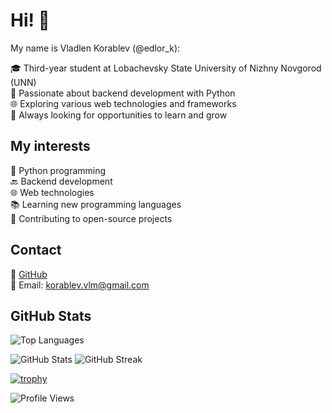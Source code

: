 # Hi! 👋

My name is Vladlen Korablev (@edlor_k):

🎓 Third-year student at Lobachevsky State University of Nizhny Novgorod (UNN)  
🐍 Passionate about backend development with Python  
🌐 Exploring various web technologies and frameworks  
🚀 Always looking for opportunities to learn and grow  

## My interests

🐍 Python programming  
🔙 Backend development  
🌐 Web technologies  
📚 Learning new programming languages  
🤝 Contributing to open-source projects  

## Contact

🔗 [GitHub](https://github.com/edlor-k)  
📧 Email: [korablev.vlm@gmail.com](mailto:korablev.vlm@gmail.com)  

## GitHub Stats

![Top Languages](https://github-readme-stats.vercel.app/api/top-langs/?username=edlor-k&layout=compact&theme=radical)

![GitHub Stats](https://github-readme-stats.vercel.app/api?username=edlor-k&show_icons=true&theme=radical) ![GitHub Streak](https://github-readme-streak-stats.herokuapp.com/?user=edlor-k&theme=radical)

[![trophy](https://github-profile-trophy.vercel.app/?username=edlor-k&theme=radical&margin-w=15&margin-h=15)](https://github.com/ryo-ma/github-profile-trophy)

![Profile Views](https://komarev.com/ghpvc/?username=edlor-k&color=blueviolet)


